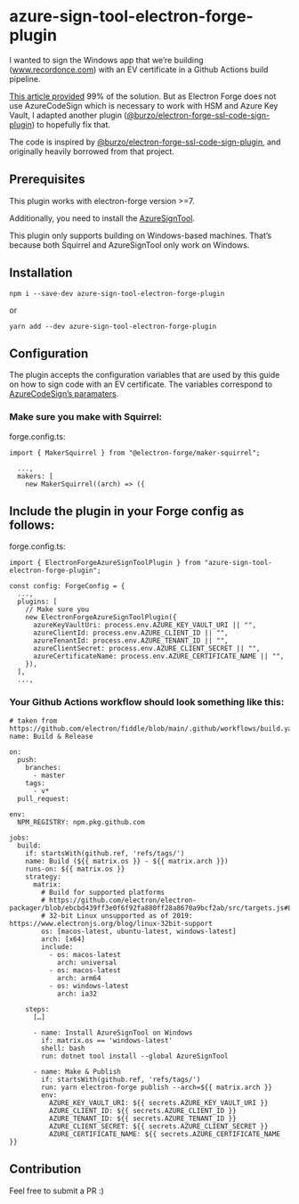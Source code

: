 # azure-sign-tool-electron-forge-plugin

I wanted to sign the Windows app that we’re building (www.recordonce.com) with an EV certificate in a Github Actions build pipeline.

[This article provided](https://melatonin.dev/blog/how-to-code-sign-windows-installers-with-an-ev-cert-on-github-actions/) 99% of the solution. But as Electron Forge does not use AzureCodeSign which is necessary to work with HSM and Azure Key Vault, I adapted another plugin ([@burzo/electron-forge-ssl-code-sign-plugin](https://github.com/Burzo/electron-forge-ssl-code-sign-plugin/)) to hopefully fix that.

The code is inspired by [@burzo/electron-forge-ssl-code-sign-plugin](https://github.com/Burzo/electron-forge-ssl-code-sign-plugin/), and originally heavily borrowed from that project.

## Prerequisites

This plugin works with electron-forge version >=7.

Additionally, you need to install the [AzureSignTool](https://github.com/vcsjones/AzureSignTool).

This plugin only supports building on Windows-based machines. That’s because both Squirrel and AzureSignTool only work on Windows.

## Installation

```
npm i --save-dev azure-sign-tool-electron-forge-plugin
```

or

```
yarn add --dev azure-sign-tool-electron-forge-plugin
```

## Configuration

The plugin accepts the configuration variables that are used by this guide on how to sign code with an EV certificate.
The variables correspond to [AzureCodeSign’s paramaters](https://github.com/vcsjones/AzureSignTool#parameters).

### Make sure you make with Squirrel:

forge.config.ts:

```
import { MakerSquirrel } from "@electron-forge/maker-squirrel";

  ...,
  makers: [
    new MakerSquirrel((arch) => ({
```

## Include the plugin in your Forge config as follows:

forge.config.ts:

```
import { ElectronForgeAzureSignToolPlugin } from "azure-sign-tool-electron-forge-plugin";

const config: ForgeConfig = {
  ...,
  plugins: [
    // Make sure you
    new ElectronForgeAzureSignToolPlugin({
      azureKeyVaultUri: process.env.AZURE_KEY_VAULT_URI || "",
      azureClientId: process.env.AZURE_CLIENT_ID || "",
      azureTenantId: process.env.AZURE_TENANT_ID || "",
      azureClientSecret: process.env.AZURE_CLIENT_SECRET || "",
      azureCertificateName: process.env.AZURE_CERTIFICATE_NAME || "",
    }),
  ],
  ...,
```

### Your Github Actions workflow should look something like this:

```
# taken from https://github.com/electron/fiddle/blob/main/.github/workflows/build.yaml
name: Build & Release

on:
  push:
    branches:
      - master
    tags:
      - v*
  pull_request:

env:
  NPM_REGISTRY: npm.pkg.github.com

jobs:
  build:
    if: startsWith(github.ref, 'refs/tags/')
    name: Build (${{ matrix.os }} - ${{ matrix.arch }})
    runs-on: ${{ matrix.os }}
    strategy:
      matrix:
        # Build for supported platforms
        # https://github.com/electron/electron-packager/blob/ebcbd439ff3e0f6f92fa880ff28a8670a9bcf2ab/src/targets.js#L9
        # 32-bit Linux unsupported as of 2019: https://www.electronjs.org/blog/linux-32bit-support
        os: [macos-latest, ubuntu-latest, windows-latest]
        arch: [x64]
        include:
          - os: macos-latest
            arch: universal
          - os: macos-latest
            arch: arm64
          - os: windows-latest
            arch: ia32

    steps:
      […]

      - name: Install AzureSignTool on Windows
        if: matrix.os == 'windows-latest'
        shell: bash
        run: dotnet tool install --global AzureSignTool

      - name: Make & Publish
        if: startsWith(github.ref, 'refs/tags/')
        run: yarn electron-forge publish --arch=${{ matrix.arch }}
        env:
          AZURE_KEY_VAULT_URI: ${{ secrets.AZURE_KEY_VAULT_URI }}
          AZURE_CLIENT_ID: ${{ secrets.AZURE_CLIENT_ID }}
          AZURE_TENANT_ID: ${{ secrets.AZURE_TENANT_ID }}
          AZURE_CLIENT_SECRET: ${{ secrets.AZURE_CLIENT_SECRET }}
          AZURE_CERTIFICATE_NAME: ${{ secrets.AZURE_CERTIFICATE_NAME }}
```

## Contribution

Feel free to submit a PR :)
